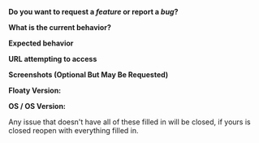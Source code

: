 **Do you want to request a *feature* or report a *bug*?**

**What is the current behavior?**

**Expected behavior**

**URL attempting to access**

**Screenshots (Optional But May Be Requested)**

**Floaty Version:**

**OS / OS Version:**

Any issue that doesn't have all of these filled in will be closed, if yours is closed reopen with everything filled in.